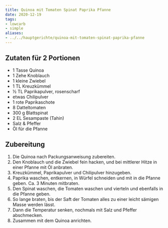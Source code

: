 ```yaml
---
title: Quinoa mit Tomaten Spinat Paprika Pfanne
date: 2020-12-19
tags:
- lowcarb
- simple
aliases:
- ../../hauptgerichte/quinoa-mit-tomaten-spinat-paprika-pfanne
---
```


## Zutaten für 2 Portionen
- 1 Tasse   Quinoa
- 1 Zehe    Knoblauch
- 1         kleine Zwiebel
- 1 TL      Kreuzkümmel
- ½ TL      Paprikapulver, rosenscharf
- etwas     Chilipulver
- 1         rote Paprikaschote
- 8         Datteltomaten
- 300 g     Blattspinat
- 2 EL      Sesampaste (Tahin)
- Salz & Pfeffer
- Öl für die Pfanne

## Zubereitung
1. Die Quinoa nach Packungsanweisung zubereiten.
1. Den Knoblauch und die Zwiebel fein hacken, und bei mittlerer Hitze in einer Pfanne mit Öl anbraten.
1. Kreuzkümmel, Paprikapulver und Chilipulver hinzugeben.
1. Paprika waschen, entkernen, in Würfel schneiden und mit in die Pfanne geben. Ca. 3 Minuten mitbraten.
1. Den Spinat waschen, die Tomaten waschen und vierteln und ebenfalls in die Pfanne geben.
1. So lange braten, bis der Saft der Tomaten alles zu einer leicht sämigen Masse werden lässt.
1. Dann die Temperatur senken, nochmals mit Salz und Pfeffer abschmecken.
1. Zusammen mit dem Quinoa anrichten.
